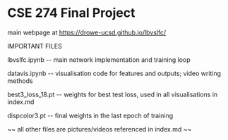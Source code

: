 # CSE 274 Final Project

main webpage at https://drowe-ucsd.github.io/lbvslfc/

IMPORTANT FILES

lbvslfc.ipynb -- main network implementation and training loop
  
datavis.ipynb -- visualisation code for features and outputs; video writing methods 

best3_loss_18.pt -- weights for best test loss, used in all visualisations in index.md 

dispcolor3.pt -- final weights in the last epoch of training 

~~ all other files are pictures/videos referenced in index.md ~~
